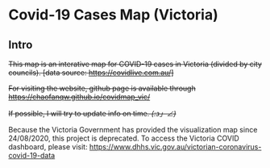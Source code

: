 # Covid-19 Cases Map (Victoria)

## Intro
~~This map is an interative map for COVID-19 cases in Victoria (divided by city councils). [data source: https://covidlive.com.au/]~~

~~For visiting the website, github page is available through https://chaofanqw.github.io/covidmap_vic/~~

~~If possible, I will try to update info on time. _(:з」∠)_~~

Because the Victoria Government has provided the visualization map since 24/08/2020, this project is deprecated.
To access the Victoria COVID dashboard, please visit: https://www.dhhs.vic.gov.au/victorian-coronavirus-covid-19-data
